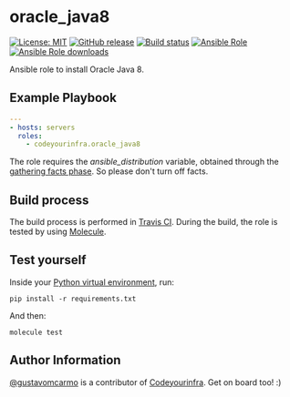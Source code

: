 # oracle_java8

[![License: MIT](https://img.shields.io/badge/License-MIT-yellow.svg)](https://opensource.org/licenses/MIT) [![GitHub release](https://img.shields.io/github/release/codeyourinfra/oracle_java8.svg)](https://github.com/codeyourinfra/oracle_java8/releases/latest) [![Build status](https://travis-ci.org/codeyourinfra/oracle_java8.svg?branch=master)](https://travis-ci.org/codeyourinfra/oracle_java8) [![Ansible Role](https://img.shields.io/ansible/role/29189.svg)](https://galaxy.ansible.com/codeyourinfra/oracle_java8) [![Ansible Role downloads](https://img.shields.io/ansible/role/d/29189.svg)](https://galaxy.ansible.com/codeyourinfra/oracle_java8)

Ansible role to install Oracle Java 8.

## Example Playbook

```yml
---
- hosts: servers
  roles:
    - codeyourinfra.oracle_java8
```

The role requires the *ansible_distribution* variable, obtained through the [gathering facts phase](https://docs.ansible.com/ansible/latest/user_guide/playbooks_variables.html#information-discovered-from-systems-facts). So please don't turn off facts.

## Build process

The build process is performed in [Travis CI](https://travis-ci.org/codeyourinfra/oracle_java8). During the build, the role is tested by using [Molecule](https://molecule.readthedocs.io).

## Test yourself

Inside your [Python virtual environment](https://docs.python.org/3/tutorial/venv.html), run:

`pip install -r requirements.txt`

And then:

`molecule test`

## Author Information

[@gustavomcarmo](https://github.com/gustavomcarmo) is a contributor of [Codeyourinfra](https://github.com/codeyourinfra). Get on board too! :)
